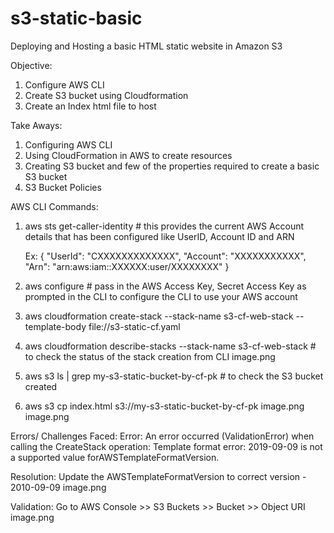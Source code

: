 # s3-static-basic
Deploying and Hosting a basic HTML static website in Amazon S3


Objective: 
1. Configure AWS CLI 
1. Create S3 bucket using Cloudformation
3. Create an Index html file to host 


Take Aways: 
1. Configuring AWS CLI 
2. Using CloudFormation in AWS to create resources
3. Creating S3 bucket and few of the properties required to create a basic S3 bucket 
4. S3 Bucket Policies 

AWS CLI Commands: 
1. aws sts get-caller-identity # this provides the current AWS Account details that has been configured like UserID, Account ID and ARN 

    Ex: 
    {
        "UserId": "CXXXXXXXXXXXXX",
        "Account": "XXXXXXXXXXX",
        "Arn": "arn:aws:iam::XXXXXX:user/XXXXXXXX"
    }
2. aws configure # pass in the AWS Access Key, Secret Access Key as prompted in the CLI to configure the CLI to use your AWS account 
3. aws cloudformation create-stack --stack-name s3-cf-web-stack --template-body file://s3-static-cf.yaml 
4. aws cloudformation describe-stacks --stack-name s3-cf-web-stack  # to check the status of the stack creation from CLI 
    image.png
5. aws s3 ls | grep my-s3-static-bucket-by-cf-pk # to check the S3 bucket created
6. aws s3 cp index.html s3://my-s3-static-bucket-by-cf-pk 
    image.png
    image.png





Errors/ Challenges Faced: 
Error: An error occurred (ValidationError) when calling the CreateStack operation: Template format error: 2019-09-09 is not a supported value forAWSTemplateFormatVersion.

Resolution: Update the AWSTemplateFormatVersion to correct version - 2010-09-09 
image.png




Validation: 
Go to AWS Console >> S3 Buckets >> Bucket >> Object URI 
image.png